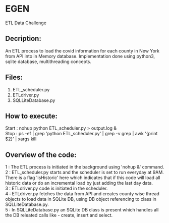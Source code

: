 # EGEN
ETL Data Challenge

## Decription:
An ETL process to load the covid information for each county in New York from API into in Memory database. Implementation done using python3, sqlite database, multithreading concepts.

## Files:
  1. ETL_scheduler.py
  2. ETLdriver.py
  3. SQLLiteDatabase.py
  
## How to execute:
  Start : nohup python ETL_scheduler.py > output.log &  
  Stop  : ps -ef | grep 'python ETL_scheduler.py' | grep -v grep | awk '{print $2}' | xargs kill
  
## Overview of the code:
  1  : The ETL process is initiated in the background using 'nohup &' command.   
  2  : ETL_scheduler.py starts and the scheduler is set to run everyday at 9AM. There is a flag 'isHistoric' here which indicates that if this code will load all historic data or do an incremental load by just adding the last day data.    
  3  : ETLdriver.py code is initiated in the scheduler.  
  4  : ETLdriver.py fetches the data from API and creates county wise thread objects to load data in SQLite DB, using DB object referencing to class in SQLLiteDatabase.py.    
  5  : In SQLLiteDatabase.py an SQLite DB class is present which handles all the DB releated calls like - create, insert and select.    
       
